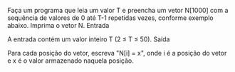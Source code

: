 Faça um programa que leia um valor T e preencha um vetor N[1000] com a sequência de valores de 0 até T-1 repetidas vezes, conforme exemplo abaixo. Imprima o vetor N.
Entrada

A entrada contém um valor inteiro T (2 ≤ T ≤ 50).
Saída

Para cada posição do vetor, escreva "N[i] = x", onde i é a posição do vetor e x é o valor armazenado naquela posição.
